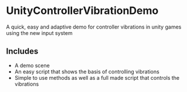 # UnityControllerVibrationDemo
A quick, easy and adaptive demo for controller vibrations in unity games using the new input system


## Includes
- A demo scene
- An easy script that shows the basis of controlling vibrations
- Simple to use methods as well as a full made script that controls the vibrations
